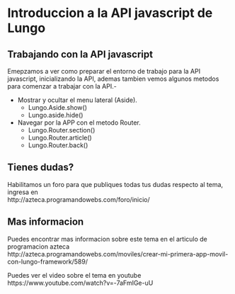 Introduccion a la API javascript de Lungo
=============

<h2>Trabajando con la API javascript</h2>
<p>Emepzamos a ver como preparar el entorno de trabajo para la API javascript, inicializando la API, ademas tambien vemos algunos metodos para comenzar a trabajar con la API.-</p>
<ul>
	<li>Mostrar y ocultar el menu lateral (Aside).
		<ul>
			<li>Lungo.Aside.show()</li>
			<li>Lungo.aside.hide()</li>
		</ul>
	</li>
	<li>Navegar por la APP con el metodo Router.
		<ul>
			<li>Lungo.Router.section()</li>
			<li>Lungo.Router.article()</li>
			<li>Lungo.Router.back()</li>
		</ul>
	</li>
</ul>
<h2>Tienes dudas?</h2>
<p>Habilitamos un foro para que publiques todas tus dudas respecto al tema, ingresa en<br>
http://azteca.programandowebs.com/foro/inicio/</p>
<h2>Mas informacion</h2>
<p>Puedes encontrar mas informacion sobre este tema en el articulo de programacion azteca<br>
http://azteca.programandowebs.com/moviles/crear-mi-primera-app-movil-con-lungo-framework/589/</p>
<p>Puedes ver el video sobre el tema en youtube<br>
https://www.youtube.com/watch?v=-7aFmIGe-uU</p>